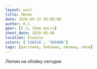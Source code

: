 ```yaml
---
layout: post
title: Люпин
date: 2020-09-15 00:00:00
author: К.С.
gear: [E-3, 35mm macro]
shoot_date: 2020-08-08
location: Ёльбаза
colors: ['536516', '304408']
tags: [растения, бобовые, люпины, обои]
---
```

Люпин на обойку сегодня.
